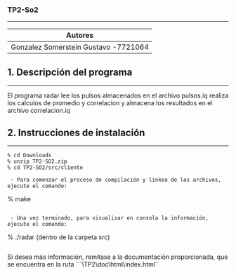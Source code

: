 

### TP2-So2
___
|Autores                               |
|------------------------------------|
|Gonzalez Somerstein Gustavo -7721064  |

## 1. Descripción del programa
---
El programa radar lee los pulsos almacenados en el archivo pulsos.iq realiza los calculos de promedio
y correlacion y almacena los resultados en el archivo correlacion.iq

## 2. Instrucciones de instalación
---
```
% cd Downloads
% unzip TP2-SO2.zip
% cd TP2-SO2/src/cliente 
```

```
 - Para comenzar el proceso de compilación y linkeo de los archivos, ejecute el comando:
```
% make
```
 
 - Una vez terminado, para visualizar en consola la información, ejecute el comando: 
```
% ./radar (dentro de la carpeta src)
```

```
Si desea más información, remítase a la documentación proporcionada, que se encuentra en la ruta ```\TP2\doc\html\index.html``
